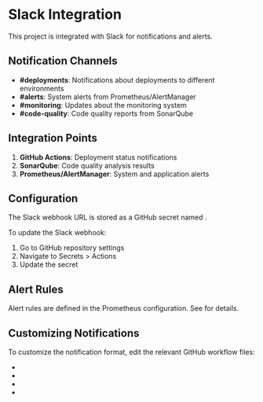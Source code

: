 # Slack Integration

This project is integrated with Slack for notifications and alerts.

## Notification Channels

- **#deployments**: Notifications about deployments to different environments
- **#alerts**: System alerts from Prometheus/AlertManager
- **#monitoring**: Updates about the monitoring system
- **#code-quality**: Code quality reports from SonarQube

## Integration Points

1. **GitHub Actions**: Deployment status notifications
2. **SonarQube**: Code quality analysis results
3. **Prometheus/AlertManager**: System and application alerts

## Configuration

The Slack webhook URL is stored as a GitHub secret named .

To update the Slack webhook:

1. Go to GitHub repository settings
2. Navigate to Secrets > Actions
3. Update the  secret

## Alert Rules

Alert rules are defined in the Prometheus configuration. See  for details.

## Customizing Notifications

To customize the notification format, edit the relevant GitHub workflow files:

- 
- 
- 
- 
